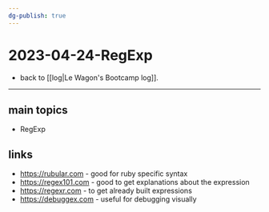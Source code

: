```yaml
---
dg-publish: true
---
```

# 2023-04-24-RegExp

- back to [[log|Le Wagon's Bootcamp log]].

---

## main topics

- RegExp

## links

- <https://rubular.com> - good for ruby specific syntax
- <https://regex101.com> - good to get explanations about the expression
- <https://regexr.com> - to get already built expressions
- <https://debuggex.com> - useful for debugging visually